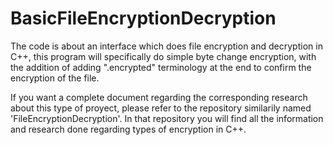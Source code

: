 # BasicFileEncryptionDecryption
The code is about an interface which does file encryption and decryption in C++, this program will specifically do simple byte change encryption, with the addition of adding ".encrypted" terminology at the end to confirm the encryption of the file.

If you want a complete document regarding the corresponding research about this type of proyect, please refer to the repository similarily named 'FileEncryptionDecryption'. In that repository you will find all the information and research done regarding types of encryption in C++.
